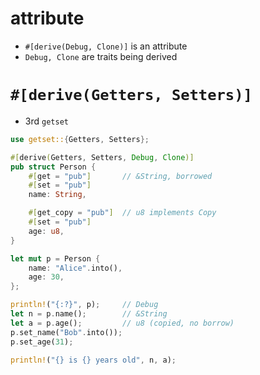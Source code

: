# attribute

- `#[derive(Debug, Clone)]` is an attribute
- `Debug, Clone` are traits being derived

# `#[derive(Getters, Setters)]`

- 3rd `getset`

```rust
use getset::{Getters, Setters};

#[derive(Getters, Setters, Debug, Clone)]
pub struct Person {
    #[get = "pub"]       // &String, borrowed
    #[set = "pub"]
    name: String,

    #[get_copy = "pub"]  // u8 implements Copy
    #[set = "pub"]
    age: u8,
}

let mut p = Person {
    name: "Alice".into(),
    age: 30,
};

println!("{:?}", p);     // Debug
let n = p.name();        // &String
let a = p.age();         // u8 (copied, no borrow)
p.set_name("Bob".into());
p.set_age(31);

println!("{} is {} years old", n, a);
```
